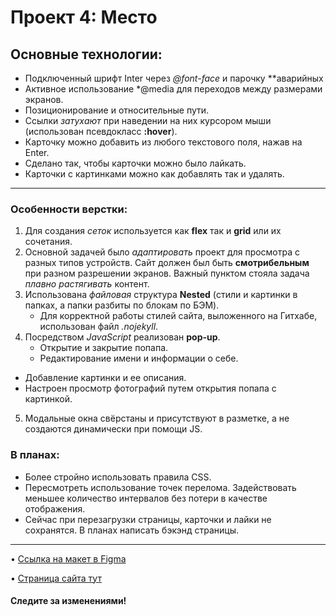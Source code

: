 # Проект 4: Место
## Основные технологии:
* Подключенный шрифт Inter через *@font-face* и парочку **аварийных
* Активное использование *@media для переходов между размерами экранов.
* Позиционирование и относительные пути.
 * Ссылки *затухают* при наведении на них курсором мыши (использован псевдокласс **:hover**).
* Карточку можно добавить из любого текстового поля, нажав на Enter.
* Сделано так, чтобы карточки можно было лайкать.
* Карточки с картинками можно как добавлять так и удалять.


------
### Особенности верстки:
1. Для создания *сеток* используется как **flex** так и **grid** или их сочетания.
2. Основной задачей было *адаптировать* проект для просмотра с разных типов устройств. Сайт должен был быть **смотрибельным** при разном разрешении экранов. Важный пунктом стояла задача *плавно растягивать* контент.
3. Использована *файловая* структура **Nested** (стили и картинки в папках, а папки разбиты по блокам по БЭМ).
	* Для корректной работы стилей сайта, выложенного на Гитхабе, использован файл *.nojekyll*.
4. Посредством *JavaScript* реализован **pop-up**.
	* Открытие и закрытие попапа.
	* Редактирование имени и информации о себе.
  * Добавление картинки и ее описания.
  * Настроен просмотр фотографий путем открытия попапа с картинкой.
5. Модальные окна свёрстаны и присутствуют в разметке, а не создаются динамически при помощи JS.

### В планах:
* Более стройно использовать правила CSS.
* Пересмотреть использование точек перелома. Задействовать меньшее количество интервалов без потери в качестве отображения.
* Сейчас при перезагрузки страницы, карточки и лайки не сохранятся. В планах написать бэкэнд страницы.
------
•	[Ссылка на макет в Figma](https://www.figma.com/file/bjyvbKKJN2naO0ucURl2Z0/JavaScript.-Sprint-5?node-id=50160%3A51)

•	[Страница сайта тут](https://abroksana.github.io/mesto/)


#### Следите за изменениями!

